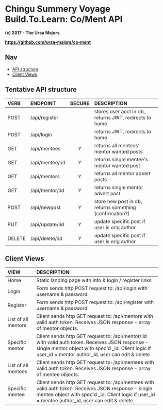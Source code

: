 # Chingu Summery Voyage Build.To.Learn: Co/Ment API

**(c) 2017 - The Ursa Majors**

**https://github.com/ursa-majors/co-ment**

## Nav

* [API structure](#tentative-api-structure)
* [Client Views](#client-views)

## Tentative API structure

| VERB   | ENDPOINT        | SECURE | DESCRIPTION      |
|:-------|:----------------|:------:|:-----------------|
| POST   | /api/register   |        | stores user acct in db, returns JWT, redirects to home |
| POST   | /api/login      |        | returns JWT, redirects to home |
| GET    | /api/mentees    |   Y    | returns all mentees' mentor wanted posts  |
| GET    | /api/mentee/:id |   Y    | returns single mentee's mentor wanted post  |
| GET    | /api/mentors    |   Y    | returns all mentor advert posts  |
| GET    | /api/mentor/:id |   Y    | returns single mentor advert post  |
| POST   | /api/newpost    |   Y    | store new post in db, returns something (confirmation?)  |
| PUT    | /api/update/:id |   Y    | update specific post if user is orig author  |
| DELETE | /api/delete/:id |   Y    | update specific post if user is orig author  |


## Client Views

| VIEW                | DESCRIPTION      |
|:--------------------|:-----------------|
| Home                | Static landing page with info & login / register links |
| Login               | Form sends http POST request to: /api/login with username & password |
| Register            | Form sends http POST request to: /api/register with username & password |
| List of all mentors | Client sends http GET request to: /api/mentors with valid auth token. Receives JSON response - array of mentor objects. |
| Specific mentor     | Client sends http GET request to: /api/mentor/:id with valid auth token. Receives JSON response - single mentor object with spec'd _id. Client logic if user_id = mentor author_id, user can edit & delete |
| List of all mentees | Client sends http GET request to: /api/mentees with valid auth token. Receives JSON response - array of mentee objects. |
| Specific mentee     | Client sends http GET request to: /api/mentees with valid auth token. Receives JSON response - single mentee object with spec'd _id. Client logic if user_id = mentee author_id, user can edit & delete. |
